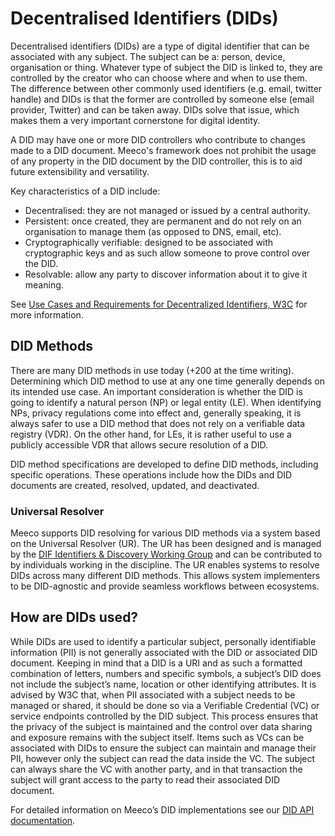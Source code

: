 # Decentralised Identifiers (DIDs)

Decentralised identifiers (DIDs) are a type of digital identifier that can be associated with any subject. The subject can be a: person, device, organisation or thing. Whatever type of subject the DID is linked to, they are controlled by the creator who can choose where and when to use them. The difference between other commonly used identifiers (e.g. email, twitter handle) and DIDs is that the former are controlled by someone else (email provider, Twitter) and can be taken away. DIDs solve that issue, which makes them a very important cornerstone for digital identity.

A DID may have one or more DID controllers who contribute to changes made to a DID document. Meeco's framework does not prohibit the usage of any property in the DID document by the DID controller, this is to aid future extensibility and versatility.

Key characteristics of a DID include:

* Decentralised: they are not managed or issued by a central authority.
* Persistent: once created, they are permanent and do not rely on an organisation to manage them (as opposed to DNS, email, etc).
* Cryptographically verifiable: designed to be associated with cryptographic keys and as such allow someone to prove control over the DID.
* Resolvable: allow any party to discover information about it to give it meaning.

See [Use Cases and Requirements for Decentralized Identifiers, W3C](https://www.w3.org/TR/did-use-cases/) for more information.

## DID Methods

There are many DID methods in use today (+200 at the time writing). Determining which DID method to use at any one time generally depends on its intended use case. An important consideration is whether the DID is going to identify a natural person (NP) or legal entity (LE). When identifying NPs, privacy regulations come into effect and, generally speaking, it is always safer to use a DID method that does not rely on a verifiable data registry (VDR). On the other hand, for LEs, it is rather useful to use a publicly accessible VDR that allows secure resolution of a DID.

DID method specifications are developed to define DID methods, including specific operations. These operations include how the DIDs and DID documents are created, resolved, updated, and deactivated.

### Universal Resolver

Meeco supports DID resolving for various DID methods via a system based on the Universal Resolver (UR). The UR has been designed and is managed by the [DIF Identifiers & Discovery Working Group](https://identity.foundation/working-groups/identifiers-discovery.html) and can be contributed to by individuals working in the discipline. The UR enables systems to resolve DIDs across many different DID methods. This allows system implementers to be DID-agnostic and provide seamless workflows between ecosystems.

## How are DIDs used?
While DIDs are used to identify a particular subject, personally identifiable information (PII) is not generally associated with the DID or associated DID document. Keeping in mind that a DID is a URI and as such a formatted combination of letters, numbers and specific symbols, a subject’s DID does not include the subject’s name, location or other identifying attributes. It is advised by W3C that, when PII associated with a subject needs to be managed or shared, it should be done so via a Verifiable Credential (VC) or service endpoints controlled by the DID subject. This process ensures that the privacy of the subject is maintained and the control over data sharing and exposure remains with the subject itself. Items such as VCs can be associated with DIDs to ensure the subject can maintain and manage their PII, however only the subject can read the data inside the VC. The subject can always share the VC with another party, and in that transaction the subject will grant access to the party to read their associated DID document.

For detailed information on Meeco’s DID implementations see our [DID API documentation](../guides/api-guides/dids/README.md).
